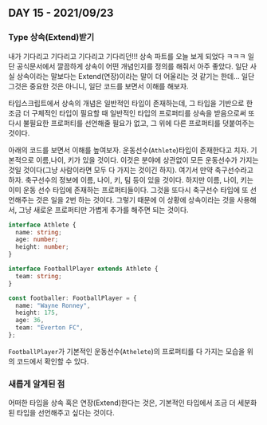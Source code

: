 ## DAY 15 - 2021/09/23

### Type 상속(Extend)받기

내가 기다리고 기다리고 기다리고 기다리던!!! 상속 파트를 오늘 보게 되었다 ㅋㅋㅋ 일단 공식문서에서 깔끔하게 상속이 어떤 개념인지를 정의를 해줘서 아주 좋았다. 일단 사실 상속이라는 말보다는 Extend(연장)이라는 말이 더 어울리는 것 같기는 한데... 일단 그것은 중요한 것은 아니니, 일단 코드를 보면서 이해를 해보자.

타입스크립트에서 상속의 개념은 일반적인 타입이 존재하는데, 그 타입을 기반으로 한 조금 더 구체적인 타입이 필요할 때 일반적인 타입의 프로퍼티를 상속을 받음으로써 또 다시 불필요한 프로퍼티를 선언해줄 필요가 없고, 그 위에 다른 프로퍼티를 덧붙여주는 것이다.

아래의 코드를 보면서 이해를 높여보자. 운동선수(`Athlete`)타입이 존재한다고 치자. 기본적으로 이름,나이, 키가 있을 것이다. 이것은 분야에 상관없이 모든 운동선수가 가지는 것일 것이다(그냥 사람이라면 모두 다 가지는 것이긴 하지). 여기서 만약 축구선수라고 하자. 축구선수의 정보에 이름, 나이, 키, 팀 등이 있을 것이다. 하지만 이름, 나이, 키는 이미 운동 선수 타입에 존재하는 프로퍼티들이다. 그것을 또다시 축구선수 타입에 또 선언해주는 것은 일을 2번 하는 것이다. 그렇기 때문에 이 상황에 상속이라는 것을 사용해서, 그냥 새로운 프로퍼티만 가볍게 추가를 해주면 되는 것이다.

```typescript
interface Athlete {
  name: string;
  age: number;
  height: number;
}

interface FootballPlayer extends Athlete {
  team: string;
}

const footballer: FootballPlayer = {
  name: "Wayne Ronney",
  height: 175,
  age: 36,
  team: "Everton FC",
};
```

`FootballPlayer`가 기본적인 운동선수(`Athelete`)의 프로퍼티를 다 가지는 모습을 위의 코드에서 확인할 수 있다.

### 새롭게 알게된 점

어떠한 타입을 상속 혹은 연장(Extend)한다는 것은, 기본적인 타입에서 조금 더 세분화된 타입을 선언해주고 싶다는 것이다.
